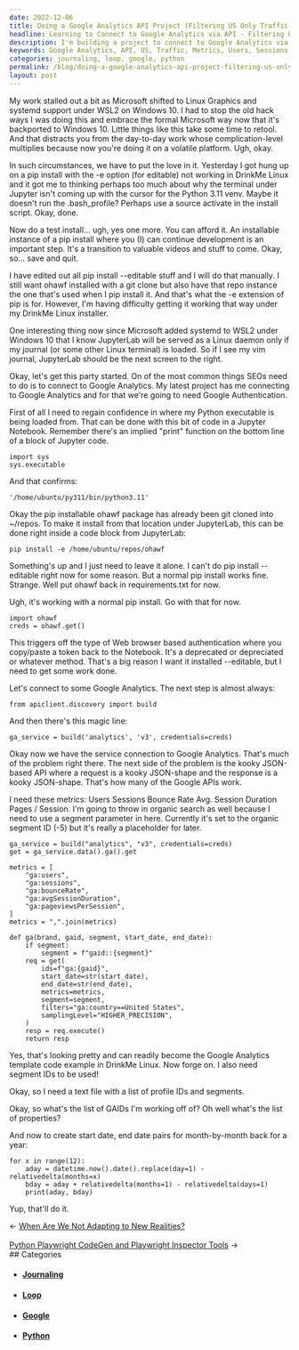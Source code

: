 ```yaml
---
date: 2022-12-06
title: Doing a Google Analytics API Project (Filtering US Only Traffic)
headline: Learning to Connect to Google Analytics via API - Filtering US Only Traffic
description: I'm building a project to connect to Google Analytics via their API, and I've written code to retrieve metrics such as users, sessions, bounce rate, average session duration and pages/session. I'm also creating a text file with a list of profile IDs, segments and start/end dates for the past year, and I've written a loop to generate the start and end dates for each month. Follow along with my project to learn more!
keywords: Google Analytics, API, US, Traffic, Metrics, Users, Sessions, Bounce Rate, Average Session Duration, Pages/Session, Segment, Organic Search, Profile IDs, Start Date, End Date, Loop, Pip Install
categories: journaling, loop, google, python
permalink: /blog/doing-a-google-analytics-api-project-filtering-us-only-traffic/
layout: post
---
```



My work stalled out a bit as Microsoft shifted to Linux Graphics and systemd
support under WSL2 on Windows 10. I had to stop the old hack ways I was doing
this and embrace the formal Microsoft way now that it's backported to Windows
10. Little things like this take some time to retool. And that distracts you
from the day-to-day work whose complication-level multiplies because now you're
doing it on a volatile platform. Ugh, okay.

In such circumstances, we have to put the love in it. Yesterday I got hung up
on a pip install with the -e option (for editable) not working in DrinkMe Linux
and it got me to thinking perhaps too much about why the terminal under Jupyter
isn't coming up with the cursor for the Python 3.11 venv. Maybe it doesn't run
the .bash_profile? Perhaps use a source activate in the install script. Okay,
done.

Now do a test install... ugh, yes one more. You can afford it. An installable
instance of a pip install where you (I) can continue development is an
important step. It's a transition to valuable videos and stuff to come. Okay,
so... save and quit.

I have edited out all pip install --editable stuff and I will do that manually.
I still want ohawf installed with a git clone but also have that repo instance
the one that's used when I pip install it. And that's what the -e extension of
pip is for. However, I'm having difficulty getting it working that way under my
DrinkMe Linux installer.

One interesting thing now since Microsoft added systemd to WSL2 under Windows
10 that I know JupyterLab will be served as a Linux daemon only if my journal
(or some other Linux terminal) is loaded. So if I see my vim journal,
JupyterLab should be the next screen to the right.

Okay, let's get this party started. On of the most common things SEOs need to
do is to connect to Google Analytics. My latest project has me connecting to
Google Analytics and for that we're going to need Google Authentication.

First of all I need to regain confidence in where my Python executable is
being loaded from. That can be done with this bit of code in a Jupyter
Notebook. Remember there's an implied "print" function on the bottom line of a
block of Jupyter code.

    import sys
    sys.executable

And that confirms:

    '/home/ubuntu/py311/bin/python3.11'

Okay the pip installable ohawf package has already been git cloned into
~/repos. To make it install from that location under JupyterLab, this can be
done right inside a code block from JupyterLab:

    pip install -e /home/ubuntu/repos/ohawf

Something's up and I just need to leave it alone. I can't do pip install
--editable right now for some reason. But a normal pip install works fine.
Strange. Well put ohawf back in requirements.txt for now.

Ugh, it's working with a normal pip install. Go with that for now.

    import ohawf
    creds = ohawf.get()

This triggers off the type of Web browser based authentication where you
copy/paste a token back to the Notebook. It's a deprecated or depreciated or
whatever method. That's a big reason I want it installed --editable, but I need
to get some work done.

Let's connect to some Google Analytics. The next step is almost always:

    from apiclient.discovery import build

And then there's this magic line:

    ga_service = build('analytics', 'v3', credentials=creds)

Okay now we have the service connection to Google Analytics. That's much of the
problem right there. The next side of the problem is the kooky JSON-based API
where a request is a kooky JSON-shape and the response is a kooky JSON-shape.
That's how many of the Google APIs work.

I need these metrics: Users	Sessions	Bounce Rate	Avg. Session Duration	Pages /
Session. I'm going to throw in organic search as well because I need to use a
segment parameter in here. Currently it's set to the organic segment ID (-5)
but it's really a placeholder for later.

    ga_service = build("analytics", "v3", credentials=creds)
    get = ga_service.data().ga().get

    metrics = [
        "ga:users",
        "ga:sessions",
        "ga:bounceRate",
        "ga:avgSessionDuration",
        "ga:pageviewsPerSession",
    ]
    metrics = ",".join(metrics)

    def ga(brand, gaid, segment, start_date, end_date):
        if segment:
            segment = f"gaid::{segment}"
        req = get(
            ids=f"ga:{gaid}",
            start_date=str(start_date),
            end_date=str(end_date),
            metrics=metrics,
            segment=segment,
            filters="ga:country==United States",
            samplingLevel="HIGHER_PRECISION",
        )
        resp = req.execute()
        return resp

Yes, that's looking pretty and can readily become the Google Analytics template
code example in DrinkMe Linux. Now forge on. I also need segment IDs to be
used!

Okay, so I need a text file with a list of profile IDs and segments.

Okay, so what's the list of GAIDs I'm working off of? Oh well what's the list
of properties?

And now to create start date, end date pairs for month-by-month back for a
year:

    for x in range(12):
        aday = datetime.now().date().replace(day=1) - relativedelta(months=x)
        bday = aday + relativedelta(months=1) - relativedelta(days=1)
        print(aday, bday)

Yup, that'll do it.

<div class="arrow-links"><div class="post-nav-prev"><span class="arrow">&larr;&nbsp;</span><a href="/blog/when-are-we-not-adapting-to-new-realities/">When Are We Not Adapting to New Realities?</a></div> &nbsp; <div class="post-nav-next"><a href="/blog/python-playwright-codegen-and-playwright-inspector-tools/">Python Playwright CodeGen and Playwright Inspector Tools</a><span class="arrow">&nbsp;&rarr;</span></div></div>
## Categories

<ul>
<li><h4><a href='/journaling/'>Journaling</a></h4></li>
<li><h4><a href='/loop/'>Loop</a></h4></li>
<li><h4><a href='/google/'>Google</a></h4></li>
<li><h4><a href='/python/'>Python</a></h4></li></ul>
